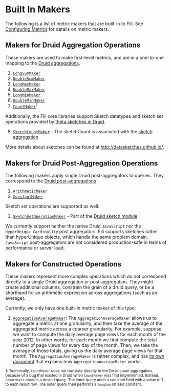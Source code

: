 Built In Makers
===============

The following is a list of metric makers that are built-in to Fili. See [Configuring Metrics][configuring metrics] for
details on metric makers.

Makers for Druid Aggregation Operations
---------------------------------------

These makers are used to make first-level metrics, and are in a one-to-one mapping to the 
[Druid aggregations][druid aggregations].


1. [`LongSumMaker`][longSumMaker]
2. [`DoubleSumMaker`][DoubleSumMaker]
3. [`LongMaxMaker`][longMaxMaker]
4. [`DoubleMaxMaker`][doubleMaxMaker]
5. [`LongMinMaker`][longMinMaker]
6. [`DoubleMinMaker`][doubleMinMaker]
7. [`CountMaker`][countMaker]<sup>[1](#countCaveat)</sup>

Additionally, the Fili core libraries support Sketch datatypes and sketch set operations provided by
[theta sketches in Druid][druid sketch module].
  
8. [`SketchCountMaker`][sketchCountMaker] - The sketchCount is associated with the [sketch aggregation][sketch module]

More details about sketches can be found at http://datasketches.github.io/.


Makers for Druid Post-Aggregation Operations
--------------------------------------------

The following makers apply single Druid post-aggregators to queries. They correspond to the 
[Druid post-aggregations][druid post-aggregations]

1. [`ArithmeticMaker`][arithmeticMaker]
2. [`ConstantMaker`][constantMaker]

Sketch set operations are supported as well.

3. [`SketchSetOperationMaker`][sketchSetOperationMaker] - Part of the [Druid sketch module][sketch module]

We currently support neither the native Druid `JavaScript` nor the `HyperUnique Cardinality` post aggregators. Fili
supports sketches rather than hyperUnique objects, which handle the same problem domain. `JavaScript` post-aggregators 
are not considered production-safe in terms of performance or server load.


Makers for Constructed Operations
---------------------------------

These makers represent more complex operations which do not correspond directly to a single Druid aggregation or 
post-aggregation. They might create additional columns, constrain the grain of a druid query, or be a shorthand
for an arithmetic expression across aggregations (such as an average).

Currently, we only have one built-in metric maker of this type:

1. [`AggregationAverageMaker`][aggregationAverageMaker]:
    The `AggregationAverageMaker` allows us to aggregate a metric at one granularity, and then take the average of the 
    aggregated metric across a coarser granularity. For example, suppose we want to compute the daily average page views 
    for each month of the year 2012. In other words, for each month we first compute the total number of page views for 
    every day of the month. Then, we take the average of those totals, giving us the daily average page views for that 
    month. The `AggregationAverageMaker` is rather complex, and has [its own document][aggregationAverageMaker-docs] 
    that explains how `AggregationAverageMaker` works.
  
   
<sub><a name="countCaveat">1</a>: Technically, `CountMaker` does not translate directly to the Druid count aggregation, 
because of a bug that existed in Druid when `CountMaker` was first implemented. Instead, `CountMaker` creates a nested
query. The inner query adds a constant field with a value of 1 to each result row. The outer query then performs a 
`longSum` on said constant.</sub>


[aggregationAverageMaker]: ../src/main/java/com/yahoo/fili/webservice/data/config/metric/makers/AggregationAverageMaker.java
[aggregationAverageMaker-docs]: https://github.com/yahoo/fili/issues/10
[arithmeticMaker]: ../src/main/java/com/yahoo/fili/webservice/data/config/metric/makers/ArithmeticMaker.java

[configuring metrics]: configuring-metrics.md
[constantMaker]: ../src/main/java/com/yahoo/fili/webservice/data/config/metric/makers/ConstantMaker.java
[countMaker]: ../src/main/java/com/yahoo/fili/webservice/data/config/metric/makers/CountMaker.java

[doubleMaxMaker]: ../src/main/java/com/yahoo/fili/webservice/data/config/metric/makers/DoubleMaxMaker.java
[doubleMinMaker]: ../src/main/java/com/yahoo/fili/webservice/data/config/metric/makers/DoubleMinMaker.java
[doubleSumMaker]: ../src/main/java/com/yahoo/fili/webservice/data/config/metric/makers/DoubleSumMaker.java
[druid aggregations]: http://druid.io/docs/0.8.1/querying/aggregations.html
[druid post-aggregations]: http://druid.io/docs/0.8.1/querying/post-aggregations.html
[druid sketch module]: https://github.com/DataSketches/sketches-core

[longMaxMaker]: ../src/main/java/com/yahoo/fili/webservice/data/config/metric/makers/LongMaxMaker.java
[longMinMaker]: ../src/main/java/com/yahoo/fili/webservice/data/config/metric/makers/LongMinMaker.java
[longSumMaker]: ../src/main/java/com/yahoo/fili/webservice/data/config/metric/makers/LongSumMaker.java

[sketchCountMaker]: ../src/main/java/com/yahoo/fili/webservice/data/config/metric/makers/SketchCountMaker.java
[sketchSetOperationMaker]: ../src/main/java/com/yahoo/fili/webservice/data/config/metric/makers/SketchSetOperationMaker.java
[sketch module]: https://github.com/druid-io/druid/pull/1991/files
